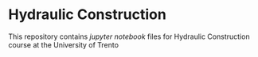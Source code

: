 # Hydraulic Construction 

This repository contains *jupyter notebook* files for Hydraulic Construction course at the University of Trento